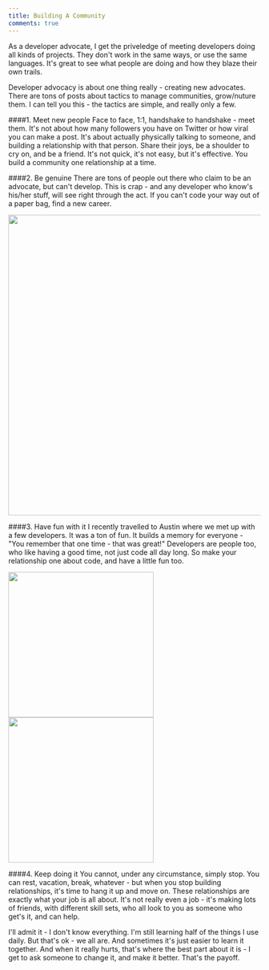 ```yaml
---
title: Building A Community
comments: true
---
```

As a developer advocate, I get the priveledge of meeting developers doing all kinds of projects. They don't work in the same ways, or use the same languages. It's great to see what people are doing and how they blaze their own trails.

Developer advocacy is about one thing really - creating new advocates. There are tons of posts about tactics to manage communities, grow/nuture them. I can tell you this - the tactics are simple, and really only a few.

####1. Meet new people
Face to face, 1:1, handshake to handshake - meet them.  It's not about how many followers you have on Twitter or how viral you can make a post. It's about actually physically talking to someone, and building a relationship with that person.  Share their joys, be a shoulder to cry on, and be a friend.  It's not quick, it's not easy, but it's effective. You build a community one relationship at a time.

####2. Be genuine
There are tons of people out there who claim to be an advocate, but can't develop. This is crap - and any developer who know's his/her stuff, will see right through the act. If you can't code your way out of a paper bag, find a new career.

<img src="http://distilleryimage1.ak.instagram.com/1f2b9e9e884211e3a78d0ab9c0a565fd_8.jpg" height="600" width="600">

####3. Have fun with it
I recently travelled to Austin where we met up with a few developers. It was a ton of fun. It builds a memory for everyone - "You remember that one time - that was great!"  Developers are people too, who like having a good time, not just code all day long.  So make your relationship one about code, and  have a little fun too.

<img src=" http://distilleryimage7.ak.instagram.com/a49b8622889011e39f2b123e1e37c1b3_8.jpg" height="290" width="290" style="float:left; padding-right:20px"><img src="http://distilleryimage2.ak.instagram.com/33040e2a888211e398d812db6133fe66_8.jpg" height="290" width="290">

####4. Keep doing it
You cannot, under any circumstance, simply stop.  You can rest, vacation, break, whatever - but when you stop building relationships, it's time to hang it up and move on. These relationships are exactly what your job is all about. It's not really even a job - it's making lots of friends, with different skill sets, who all look to you as someone who get's it, and can help.

I'll admit it - I don't know everything.  I'm still learning half of the things I use daily.  But that's ok - we all are. And sometimes it's just easier to learn it together. And when it really hurts, that's where the best part about it is - I get to ask someone to change it, and make it better. That's the payoff.
